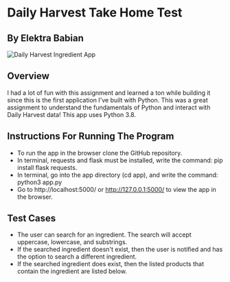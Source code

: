 # Daily Harvest Take Home Test
## By Elektra Babian 

![Daily Harvest Ingredient App](https://i.imgur.com/xSaJRfr.png)

Overview
- 
I had a lot of fun with this assignment and learned a ton while building it since this is the first application I've built with Python. 
This was a great assignment to understand the fundamentals of Python and interact with Daily Harvest data! This app uses Python 3.8.

Instructions For Running The Program
- 
- To run the app in the browser clone the GitHub repository. 
- In terminal, requests and flask must be installed, write the command: pip install flask requests.
- In terminal, go into the app directory (cd app), and write the command: python3 app.py  
- Go to http://localhost:5000/ or http://127.0.0.1:5000/ to view the app in the browser. 
 

Test Cases
-  
- The user can search for an ingredient. The search will accept uppercase, lowercase, and substrings. 
- If the searched ingredient doesn't exist, then the user is notified and has the option to search a different ingredient. 
- If the searched ingredient does exist, then the listed products that contain the ingredient are listed below. 